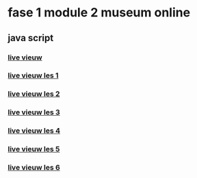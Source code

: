 # fase 1 module 2 museum online
## java script

### [live vieuw](https://33372.hosts1.ma-cloud.nl/f1m2js/)
### [live vieuw les 1 ](https://33372.hosts1.ma-cloud.nl/f1m2js/les1-backgroundcolor)
### [live vieuw les 2 ](https://33372.hosts1.ma-cloud.nl/f1m2js/les2-boodschappen)
### [live vieuw les 3 ](https://33372.hosts1.ma-cloud.nl/f1m2js/les3-tentoonstellingen)
### [live vieuw les 4 ](https://33372.hosts1.ma-cloud.nl/f1m2js/les4-seasons)
### [live vieuw les 5 ](https://33372.hosts1.ma-cloud.nl/f1m2js/les5-silverbullet)
### [live vieuw les 6 ](https://33372.hosts1.ma-cloud.nl/f1m2js/les6-adventure)